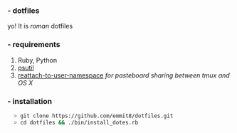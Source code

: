 ### - dotfiles
yo! It is *roman* dotfiles

### - requirements

1. Ruby, Python
2. [psutil](https://github.com/giampaolo/psutil)
3. [reattach-to-user-namespace](https://github.com/ChrisJohnsen/tmux-MacOSX-pasteboard) *for pasteboard sharing between tmux and OS X*

### - installation

```bash
  > git clone https://github.com/emmit8/dotfiles.git
  > cd dotfiles && ./bin/install_dotes.rb 
```

